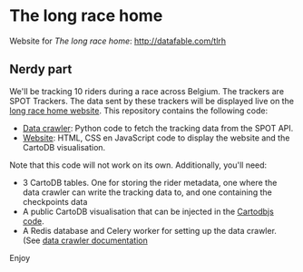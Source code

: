 # The long race home

Website for *The long race home*: <http://datafable.com/tlrh>

## Nerdy part

We'll be tracking 10 riders during a race across Belgium. The trackers are SPOT Trackers. The data sent by these
trackers will be displayed live on the [long race home
website](http://datafable.com/tlrh). This repository contains the following code:

* [Data crawler](./data_crawler): Python code to fetch the tracking data from the SPOT API.
* [Website](./frontend): HTML, CSS en JavaScript code to display the website and the CartoDB visualisation.

Note that this code will not work on its own. Additionally, you'll need:

* 3 CartoDB tables. One for storing the rider metadata, one where the data crawler can write the tracking data to, and
one containing the checkpoints data
* A public CartoDB visualisation that can be injected in the [Cartodbjs code](frontend/js/app.js#L58).
* A Redis database and Celery worker for setting up the data crawler. (See [data crawler documentation](./data_crawler)

Enjoy
